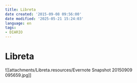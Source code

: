 ```yaml
---
title: Libreta
date created: '2015-09-08 09:56:00'
date modified: '2025-05-21 15:24:03'
language: en
tags:
- DIARIO
---
```



# Libreta

![[attachments/Libreta.resources/Evernote Snapshot 20150909 095659.jpg]]
